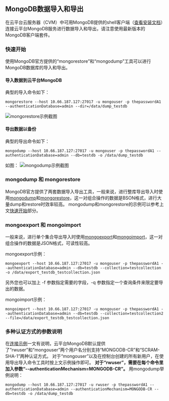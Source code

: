 ## MongoDB数据导入和导出
在云平台云服务器（CVM）中可用MongoDB提供的shell客户端（[查看安装文档](https://docs.mongodb.com/manual/tutorial/install-mongodb-on-linux/)）连接云平台MongoDB服务进行数据导入和导出，请注意使用最新版本的MongoDB客户端套件。

### 快速开始
使用MongoDB官方提供的“mongorestore”和“mongodump”工具可以进行MongoDB数据库的导入和导出。
#### 导入数据到云平台MongoDB
典型的导入命令如下：
```
mongorestore --host 10.66.187.127:27017 -u mongouser -p thepasswordA1 --authenticationDatabase=admin --dir=/data/dump_testdb
```
![mongorestore示例截图](https://mc.qcloudimg.com/static/img/335dbef8f11a5417e42740472df1a5b8/restore_default.png)

#### 导出数据以备份
典型的导出命令如下：
```
mongodump --host 10.66.187.127:27017 -u mongouser -p thepasswordA1 --authenticationDatabase=admin --db=testdb -o /data/dump_testdb
```
如图：
![mongodump示例截图](https://mc.qcloudimg.com/static/img/4071cfd5d9b54c720349f41fc2e07b0c/dump_default.png)

### mongodump 和 mongorestore
MongoDB官方提供了两套数据导入导出工具，一般来说，进行整库导出导入时使用[mongodump](https://docs.mongodb.com/manual/reference/program/mongodump/)和[mongorestore](https://docs.mongodb.com/manual/reference/program/mongorestore/)，这一对组合操作的数据是BSON格式，进行大量dump和restore时效率较高。
mongodump和mongorestore的示例可以参考上文[快速开始](#.E5.BF.AB.E9.80.9F.E5.BC.80.E5.A7.8B)部分。


### mongoexport 和 mongoimport
一般来说，进行单个集合导出导入时使用[mongoexport](https://docs.mongodb.com/manual/reference/program/mongoexport/)和[mongoimport](https://docs.mongodb.com/manual/reference/program/mongoimport/)，这一对组合操作的数据是JSON格式，可读性较高。

mongoexport示例：
```
mongoexport --host 10.66.187.127:27017 -u mongouser -p thepasswordA1 --authenticationDatabase=admin --db=testdb --collection=testcollection  -o /data/export_testdb_testcollection.json
```
另外您也可以加上 -f 参数指定需要的字段，-q 参数指定一个查询条件来限定要导出的数据。

mongoimport示例：
```
mongoimport --host 10.66.187.127:27017 -u mongouser -p thepasswordA1 --authenticationDatabase=admin --db=testdb --collection=testcollection2  --file=/data/export_testdb_testcollection.json
```

### 多种认证方式的参数说明
在[连接示例](http://tce.fsphere.cn/doc/product/240/3563)一文有说明，云平台MongoDB默认提供了“rwuser”和“mongouser”两个用户名分别支持“MONGODB-CR”和“SCRAM-SHA-1”两种认证方式。
对于“mongouser”以及在控制台创建的所有新用户，在使用导出导入命令工具时按上文示例操作即可。
**对于“rwuser”，需要在每个命令里加入参数“--authenticationMechanism=MONGODB-CR”。**
用mongodump举例说明：
```
mongodump --host 10.66.187.127:27017 -u rwuser -p thepasswordA1 --authenticationDatabase=admin --authenticationMechanism=MONGODB-CR --db=testdb -o /data/dump_testdb
```







